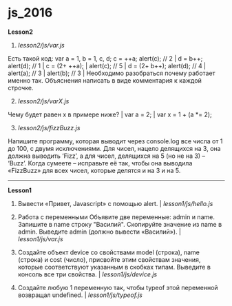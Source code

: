 # js_2016

**Lesson2**

1) _lesson2/js/var.js_

Есть такой код:
   var a = 1, b = 1, c, d; c = ++a; alert(c); // 2 | 
   d = b++; alert(d); // 1 | 
   c = (2+ ++a); | 
   alert(c); // 5 | 
   d = (2+ b++); alert(d); // 4 | 
   alert(a); // 3 | 
   alert(b); // 3 | 
   Необходимо разобраться почему работает именно так. Объяснения написать в виде комментария к каждой строчке.

2) _lesson2/js/varX.js_ 

Чему будет равен x в примере ниже? | 
var a = 2; | 
var x = 1 + (a *= 2);

3) _lesson2/js/fizzBuzz.js_

Напишите программу, которая выводит через console.log все числа от 1 до 100, с двумя исключениями.
Для чисел, нацело делящихся на 3, она должна выводить ‘Fizz’, а для чисел, делящихся на 5 (но не на 3) – ‘Buzz’.
Когда сумеете – исправьте её так, чтобы она выводила «FizzBuzz» для всех чисел, которые делятся и на 3 и на 5.

------------------------------------------------------------------------

**Lesson1**

1) Вывести «Привет, Javascript» c помощью alert. | 
_lesson1/js/hello.js_

2) Работа с переменными
   Объявите две переменные: admin и name. 
   Запишите в name строку "Василий". 
   Скопируйте значение из name в admin. 
   Выведите admin (должно вывести «Василий»). | 
   _lesson1/js/var.js_
   
3) Создайте объект device со свойствами model (строка), name (строка) и cost (число), 
присвойте этим свойствам значения, которые соответствуют указанным в скобках типам. 
Выведите в консоль все три свойства. | 
_lesson1/js/device.js_

4) Создайте любую 1 переменную так, чтобы typeof этой переменной возвращал undefined. | 
_lesson1/js/typeof.js_